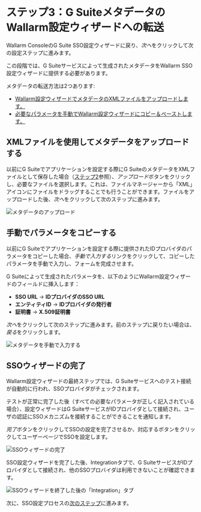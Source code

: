 #   ステップ3：G SuiteメタデータのWallarm設定ウィザードへの転送

[img-sp-wizard-transfer-metadata]:  ../../../../images/admin-guides/configuration-guides/sso/gsuite/sp-wizard-transfer-metadata.png
[img-transfer-metadata-manually]:   ../../../../images/admin-guides/configuration-guides/sso/gsuite/transfer-metadata-manually.png
[img-sp-wizard-finish]:             ../../../../images/admin-guides/configuration-guides/sso/gsuite/sp-wizard-finish.png
[img-integration-tab]:               ../../../../images/admin-guides/configuration-guides/sso/gsuite/integration-tab.png

[doc-setup-idp]:                   setup-idp.md
[doc-allow-access-to-wl]:           allow-access-to-wl.md

[anchor-upload-metadata-xml]:       #uploading-metadata-using-an-xml-file
[anchor-upload-metadata-manually]:  #copying-parameters-manually

Wallarm ConsoleのG Suite SSO設定ウィザードに戻り、*次へ*をクリックして次の設定ステップに進みます。

この段階では、G Suiteサービスによって生成されたメタデータをWallarm SSO設定ウィザードに提供する必要があります。

メタデータの転送方法は2つあります:
*   [Wallarm設定ウィザードでメタデータのXMLファイルをアップロードします。][anchor-upload-metadata-xml]
*   [必要なパラメータを手動でWallarm設定ウィザードにコピー＆ペーストします。][anchor-upload-metadata-manually]


##  XMLファイルを使用してメタデータをアップロードする

以前にG Suiteでアプリケーションを設定する際にG SuiteのメタデータをXMLファイルとして保存した場合（[ステップ2][doc-setup-idp]参照）、*アップロード*ボタンをクリックし、必要なファイルを選択します。これは、ファイルマネージャーから「XML」アイコンにファイルをドラッグすることでも行うことができます。ファイルをアップロードした後、*次へ*をクリックして次のステップに進みます。

![メタデータのアップロード][img-sp-wizard-transfer-metadata]


##  手動でパラメータをコピーする

以前にG Suiteでアプリケーションを設定する際に提供されたIDプロバイダのパラメータをコピーした場合、*手動で入力する*リンクをクリックして、コピーしたパラメータを手動で入力し、フォームを完成させます。 

G Suiteによって生成されたパラメータを、以下のようにWallarm設定ウィザードのフィールドに挿入します：

*   **SSO URL** → **IDプロバイダのSSO URL**
*   **エンティティID** → **IDプロバイダの発行者**
*   **証明書** → **X.509証明書**

*次へ*をクリックして次のステップに進みます。前のステップに戻りたい場合は、*戻る*をクリックします。

![メタデータを手動で入力する][img-transfer-metadata-manually]


##  SSOウィザードの完了

Wallarm設定ウィザードの最終ステップでは、G Suiteサービスへのテスト接続が自動的に行われ、SSOプロバイダがチェックされます。

テストが正常に完了した後（すべての必要なパラメータが正しく記入されている場合）、設定ウィザードはG SuiteサービスがIDプロバイダとして接続され、ユーザの認証にSSOメカニズムを接続することができることを通知します。

*完了*ボタンをクリックしてSSOの設定を完了させるか、対応するボタンをクリックしてユーザーページでSSOを設定します。

![SSOウィザードの完了][img-sp-wizard-finish]

SSO設定ウィザードを完了した後、Integrationタブで、G SuiteサービスがIDプロバイダとして接続され、他のSSOプロバイダは利用できないことが確認できます。

![SSOウィザードを終了した後の「Integration」タブ][img-integration-tab]


次に、SSO設定プロセスの[次のステップ][doc-allow-access-to-wl]に進みます。